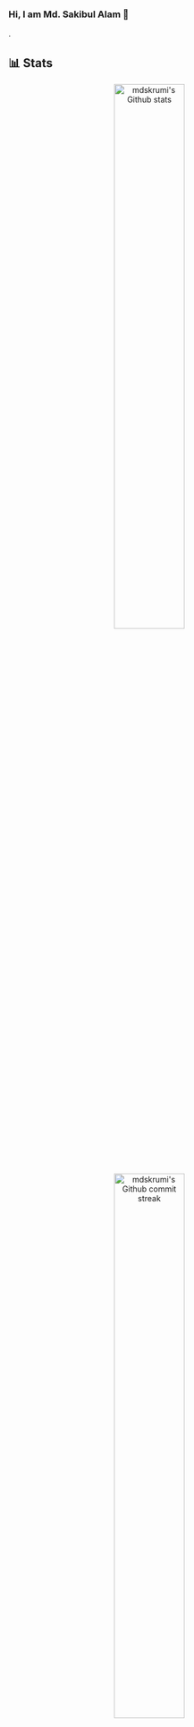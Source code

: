 ### Hi, I am Md. Sakibul Alam 👋

. 

<!--
**mdskrumi/mdskrumi** is a ✨ _special_ ✨ repository because its `README.md` (this file) appears on your GitHub profile.

Here are some ideas to get you started:

- 🔭 I’m currently working on ...
- 🌱 I’m currently learning ...
- 👯 I’m looking to collaborate on ...
- 🤔 I’m looking for help with ...
- 💬 Ask me about ...
- 📫 How to reach me: ...
- 😄 Pronouns: ...
- ⚡ Fun fact: ...
-->

## **📊 Stats**
<div align="center" style="text-align:center">
    <a href="#">
        <img width="50%" src="https://github-readme-stats.vercel.app/api?username=mdskrumi&show_icons=true&theme=graywhite&count_private=true"
            alt="mdskrumi's Github stats">
    </a>
</div>

<div align="center" style="text-align:center">
    <a href="#">
        <img width="50%" src="https://github-readme-streak-stats.herokuapp.com/?user=mdskrumi&theme=graywhite"
            alt="mdskrumi's Github commit streak">
    </a>
</div>

<div align="center" style="text-align:center">
   <a href="#">
        <img width="50%" src="https://github-readme-stats.vercel.app/api/top-langs/?username=mdskrumi&layout=compact&hide_title=true"
            alt="mdskrumi's Github stats">
    </a>
</div>


